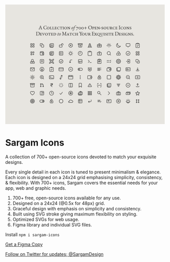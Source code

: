 ![](src/cover.png)

# Sargam Icons
A collection of 700+ open-source icons devoted to match your exquisite designs.

Every single detail in each icon is tuned to present minimalism & elegance. Each icon is designed on a 24x24 grid emphasising simplicity, consistency, & flexibility. With 700+ icons, Sargam covers the essential needs for your app, web and graphic needs.

1. 700+ free, open-source icons available for any use.
2. Designed on a 24x24 (@0.5x for 48px) grid.
3. Graceful design with emphasis on simplicity and consistency.
4. Built using SVG stroke giving maximum flexibility on styling.
5. Optimized SVGs for web usage.
6. Figma library and individual SVG files.

Install `npm i sargam-icons`

[Get a Figma Copy](https://www.figma.com/community/file/1152296792728333709)

[Follow on Twitter for updates; @SargamDesign](https://twitter.com/SargamDesign)